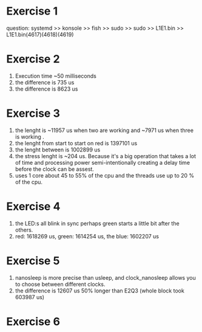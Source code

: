 # Exercise 1
question:
systemd >> konsole >> fish >> sudo >> sudo >> L1E1.bin >> L1E1.bin(4617)(4618)(4619)

# Exercise 2
1. Execution time ~50 milliseconds
2. the difference is 735 us
3. the difference is 8623 us

# Exercise 3
1. the lenght is ~11957 us when two are working and ~7971 us when three is working .
2. the lenght from start to start on red is 1397101 us
3. the lenght between is 1002899 us
4. the stress lenght is ~204 us. Because it's a big operation that takes a lot of time and processing power semi-intentionally creating a delay time before the clock can be assest.
5. uses 1 core about 45 to 55% of the cpu and the threads use up to 20 % of the cpu.

# Exercise 4
1) the LED:s all blink in sync perhaps green starts a little bit after the others.
2) red: 1618269 us, green: 1614254 us, the blue: 1602207 us

# Exercise 5 
1. nanosleep is more precise than usleep, and clock_nanosleep allows you to choose between different clocks.
2. the difference is 12607 us 50% longer than E2Q3 (whole block took 603987 us)

# Exercise 6
